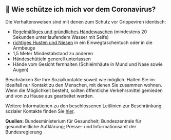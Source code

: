 ## 🧼 Wie schütze ich mich vor dem Coronavirus?

Die Verhaltensweisen sind mit denen zum Schutz vor Grippeviren identisch:

- [Regelmäßiges und gründliches Händewaschen](https://www.infektionsschutz.de/haendewaschen/) (mindestens 20 Sekunden unter laufendem Wasser mit Seife)
- [richtiges Husten und Niesen](https://www.infektionsschutz.de/haendewaschen/) in ein Einwegtaschentuch oder in die Armbeuge
- 1,5 Meter Mindestabstand zu anderen
- Händeschütteln generell unterlassen
- Hände vom Gesicht fernhalten (Schleimhäute in Mund und Nase sowie Augen)

Beschränken Sie Ihre Sozialkontakte soweit wie möglich. Halten Sie im Idealfall nur Kontakt zu den Menschen, mit denen Sie zusammen wohnen. Wenn die Möglichkeit besteht, sollten öffentliche Verkehrsmittel gemieden und von zu Hause aus gearbeitet werden.

Weitere Informationen zu den beschlossenen Leitlinien zur Beschränkung sozialer Kontakte finden Sie [hier](https://www.bundesregierung.de/breg-de/themen/coronavirus/besprechung-der-bundeskanzlerin-mit-den-regierungschefinnen-und-regierungschefs-der-laender-1733248).

**Quellen:** Bundesministerium für Gesundheit; Bundeszentrale für gesundheitliche Aufklärung; Presse- und Informationsamt der Bundesregierung
